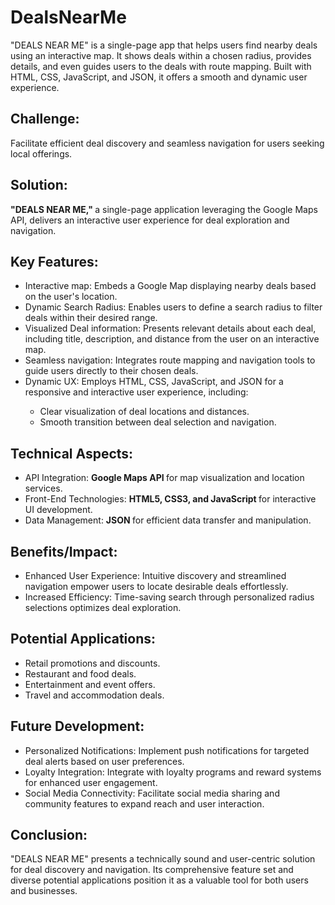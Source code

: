 # DealsNearMe
"DEALS NEAR ME" is a single-page app that helps users find nearby deals using an interactive map. It shows deals within a chosen radius, provides details, and even guides users to the deals with route mapping. Built with HTML, CSS, JavaScript, and JSON, it offers a smooth and dynamic user experience.

## Challenge: 
Facilitate efficient deal discovery and seamless navigation for users seeking local offerings.

## Solution: 
<b> "DEALS NEAR ME," </b> a single-page application leveraging the Google Maps API, delivers an interactive user experience for deal exploration and navigation.

## Key Features:
<ul>
<li> Interactive map: Embeds a Google Map displaying nearby deals based on the user's location. </li>
<li>Dynamic Search Radius: Enables users to define a search radius to filter deals within their desired range. </li>
<li> Visualized Deal information: Presents relevant details about each deal, including title, description, and distance from the user on an interactive map. </li>
<li> Seamless navigation: Integrates route mapping and navigation tools to guide users directly to their chosen deals. </li>
<li> Dynamic UX: Employs HTML, CSS, JavaScript, and JSON for a responsive and interactive user experience, including: </li>
<ul>
	<li>Clear visualization of deal locations and distances.</li>
	<li>Smooth transition between deal selection and navigation. </li>
</ul></ul>

## Technical Aspects:
<ul>
<li> API Integration: <b> Google Maps API </b> for map visualization and location services.</li>
<li> Front-End Technologies: <b> HTML5, CSS3, and JavaScript </b> for interactive UI development. </li>
<li> Data Management: <b> JSON </b> for efficient data transfer and manipulation.</li>
</ul>

## Benefits/Impact:
<ul>
<li>Enhanced User Experience: Intuitive discovery and streamlined navigation empower users to locate desirable deals effortlessly. </li>
<li>Increased Efficiency: Time-saving search through personalized radius selections optimizes deal exploration.</li>
</ul>

## Potential Applications:
<ul>
<li>Retail promotions and discounts.</li>
<li>Restaurant and food deals.</li>
<li>Entertainment and event offers.</li>
<li>Travel and accommodation deals.</li>
</ul>

## Future Development:
<ul>
<li>Personalized Notifications: Implement push notifications for targeted deal alerts based on user preferences.</li>
<li>Loyalty Integration: Integrate with loyalty programs and reward systems for enhanced user engagement.</li>
<li>Social Media Connectivity: Facilitate social media sharing and community features to expand reach and user interaction.</li>
</ul>

## Conclusion:

"DEALS NEAR ME" presents a technically sound and user-centric solution for deal discovery and navigation. 
Its comprehensive feature set and diverse potential applications position it as a valuable tool for both users and businesses. 
